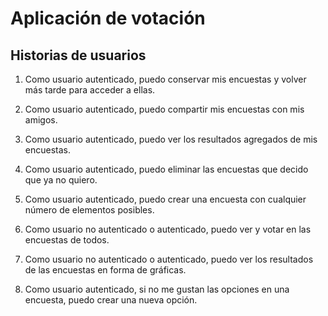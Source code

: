 # Aplicación de votación

## Historias de usuarios

1. Como usuario autenticado, puedo conservar mis encuestas y volver más tarde para acceder a ellas.

2. Como usuario autenticado, puedo compartir mis encuestas con mis amigos.

3. Como usuario autenticado, puedo ver los resultados agregados de mis encuestas.

4. Como usuario autenticado, puedo eliminar las encuestas que decido que ya no quiero.

5. Como usuario autenticado, puedo crear una encuesta con cualquier número de elementos posibles.

6. Como usuario no autenticado o autenticado, puedo ver y votar en las encuestas de todos.

7. Como usuario no autenticado o autenticado, puedo ver los resultados de las encuestas en forma de gráficas.

8. Como usuario autenticado, si no me gustan las opciones en una encuesta, puedo crear una nueva opción.
